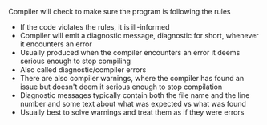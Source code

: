 Compiler will check to make sure the program is following the rules
- If the code violates the rules, it is ill-informed
- Compiler will emit a diagnostic message, diagnostic for short, whenever it encounters an error
- Usually produced when the compiler encounters an error it deems serious enough to stop compiling
- Also called diagnostic/compiler errors
- There are also compiler warnings, where the compiler has found an issue but doesn't deem it serious enough to stop compilation
- Diagnostic messages typically contain both the file name and the line number and some text about what was expected vs what was found
- Usually best to solve warnings and treat them as if they were errors
